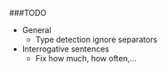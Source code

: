 ###TODO
* General
    * Type detection ignore separators
* Interrogative sentences
    * Fix how much, how often,...